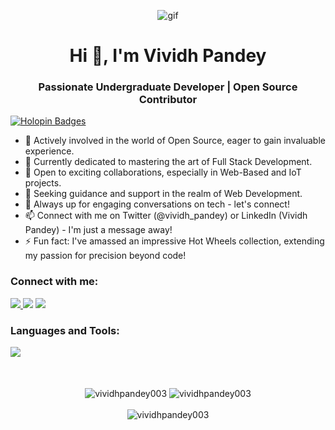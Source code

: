 <p align="center">
    <img src="https://github.com/VividhPandey003/VividhPandey003/assets/91251535/eb712f93-6fe4-4c84-8d05-8e22d29b9a18" alt="gif">
</p>

<h1 align="center">Hi 👋, I'm Vividh Pandey</h1>
<h3 align="center">Passionate Undergraduate Developer | Open Source Contributor</h3>

[![Holopin Badges](https://holopin.me/vividh003)](https://holopin.io/@vividh003)

- 🔭 Actively involved in the world of Open Source, eager to gain invaluable experience.
- 🌱 Currently dedicated to mastering the art of Full Stack Development.
- 👯 Open to exciting collaborations, especially in Web-Based and IoT projects.
- 🤝 Seeking guidance and support in the realm of Web Development.
- 💬 Always up for engaging conversations on tech - let's connect!
- 📫 Connect with me on Twitter (@vividh_pandey) or LinkedIn (Vividh Pandey) - I'm just a message away!
- ⚡ Fun fact: I've amassed an impressive Hot Wheels collection, extending my passion for precision beyond code!

<h3 align="left">Connect with me:</h3>
<p align="left">
<a href="https://twitter.com/vividh_pandey" target="blank"><img src="https://skillicons.dev/icons?i=twitter" />
<a href="https://www.linkedin.com/in/vividhpandey/" target="blank"><img src="https://skillicons.dev/icons?i=linkedin" /></a>
<a href="https://instagram.com/vividh_13" target="blank"><img src="https://skillicons.dev/icons?i=instagram" /></a>
</p>

 <h3 align="left">Languages and Tools:</h3>
<p align="left">
  <a href="https://skillicons.dev">
    <img src="https://skillicons.dev/icons?i=c,cpp,js,java,py,arduino,appwrite,ae,bash,bootstrap,cs,css,d3,figma,firebase,gatsby,gcp,git,html,jest,jquery,latex,linux,md,nodejs,opencv,ps,php,pr,raspberrypi,react,tailwind,vim,github&perline=17" />
  </a>
</p>

<br>
 <br>
<div align="center">
  <img align="center" src="https://github-readme-stats.vercel.app/api?username=vividhpandey003&theme=radical&hide_rank=true&show_icons=true&include_all_commits=true" alt="vividhpandey003" />
  <img align="center" src="https://github-readme-stats.vercel.app/api/top-langs?username=vividhpandey003&show_icons=true&locale=en&layout=compact&theme=radical" alt="vividhpandey003" />
<br>
 <br>
 <img align="center" src="https://github-readme-stats.vercel.app/api/wakatime?username=vividhpandey003&theme=radical" alt="vividhpandey003" />
 
</div>
